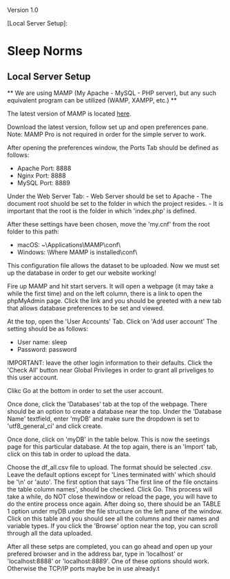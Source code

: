 Version 1.0

[changelog]: tbd

[Local Server Setup]:

# Sleep Norms
## Local Server Setup
** We are using MAMP (My Apache - MySQL - PHP server), but any such equivalent program can be utilized (WAMP, XAMPP, etc.) **

The latest version of MAMP is located [here](https://www.mamp.info/en/downloads/).

Download the latest version, follow set up and open preferences pane.
Note: MAMP Pro is not required in order for the simple server to work.

After opening the preferences window, the Ports Tab should be defined as follows:
- Apache Port: 8888
- Nginx Port: 8888
- MySQL Port: 8889

Under the Web Server Tab:
    - Web Server should be set to Apache
    - The document root shuold be set to the folder in which the project resides.
    - It is important that the root is the folder in which 'index.php' is defined.
    
After these settings have been chosen, move the 'my.cnf' from the root folder to this path:
- macOS:
    ~\Applications\MAMP\conf\
- Windows:
    \Where MAMP is installed\conf\

This configuration file allows the dataset to be uploaded. Now we must set up the database in order to get our website working!

Fire up MAMP and hit start servers. It will open a webpage (it may take a while the first time) and on the left column, there is a link to open the phpMyAdmin page. Click the link and you should be greeted with a new tab that allows database preferences to be set and viewed.

At the top, open the 'User Accounts' Tab. Click on 'Add user account'
The setting should be as follows:
- User name: sleep
- Password: password

IMPORTANT: leave the other login information to their defaults. Click the 'Check All' button near Global Privileges in order to grant all priveliges to this user account.

Clikc Go at the bottom in order to set the user account.

Once done, click the 'Databases' tab at the top of the webpage. There should be an option to create a database near the top. Under the 'Database Name' textfield, enter 'myDB' and make sure the dropdown is set to 'utf8_general_ci' and click create.

Once done, click on 'myDB' in the table below. This is now the seetings page for this particular database. At the top again, there is an 'Import' tab, click on this tab in order to upload the data. 

Choose the df_all.csv file to upload. The format should be selected .csv. Leave the default options except for 'Lines terminated with' which should be '\n' or 'auto'. The first option that says 'The first line of the file onctains the table column names', should be checked. Click Go. This process will take a while, do NOT close thewindow or reload the page, you will have to do the entire process once again. After doing so, there should be an TABLE 1 option under myDB under the file structure on the left pane of the window. Click on this table and you should see all the columns and their names and variable types. If you click the 'Browse' option near the top, you can scroll through all the data uploaded.

After all these setps are completed, you can go ahead and open up your prefered browser and in the address bar, type in 'localhost' or 'localhost:8888' or 'localhost:8889'. One of these options should work. Otherwise the TCP/IP ports maybe be in use already.t

